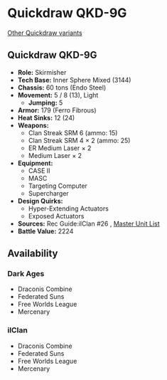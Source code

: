 # Quickdraw QKD-9G 

[Other Quickdraw variants](../quickdraw.md) 

## Quickdraw QKD-9G 

- **Role:** Skirmisher 
- **Tech Base:** Inner Sphere Mixed (3144) 
- **Chassis:** 60 tons (Endo Steel) 
- **Movement:** 5 / 8 (13), Light 
  - **Jumping:** 5 
- **Armor:** 179 (Ferro Fibrous) 
- **Heat Sinks:** 12 (24) 
- **Weapons:** 
  - Clan Streak SRM 6 (ammo: 15) 
  - Clan Streak SRM 4 × 2 (ammo: 25) 
  - ER Medium Laser × 2 
  - Medium Laser × 2 
- **Equipment:** 
  - CASE II 
  - MASC 
  - Targeting Computer 
  - Supercharger 
- **Design Quirks:** 
  - Hyper-Extending Actuators 
  - Exposed Actuators 
- **Sources:** Rec Guide:ilClan #26 , [Master Unit List](http://masterunitlist.info/Unit/Details/9320) 
- **Battle Value:** 2224 

## Availability 

### Dark Ages 

- Draconis Combine 
- Federated Suns 
- Free Worlds League 
- Mercenary 

### ilClan 

- Draconis Combine 
- Federated Suns 
- Free Worlds League 
- Mercenary 

